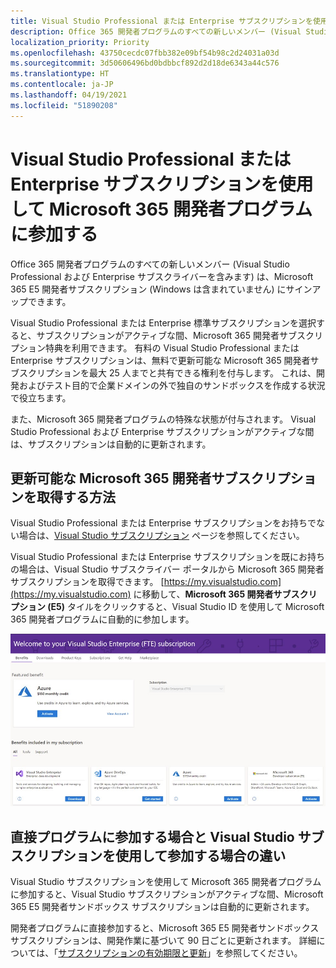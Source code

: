 ```yaml
---
title: Visual Studio Professional または Enterprise サブスクリプションを使用して Microsoft 365 開発者プログラムに参加する
description: Office 365 開発者プログラムのすべての新しいメンバー (Visual Studio Professional および Enterprise サブスクライバーを含みます) は、Microsoft 365 E5 開発者サブスクリプション (Windows は含まれていません) にサインアップできます。
localization_priority: Priority
ms.openlocfilehash: 43750cecdc07fbb382e09bf54b98c2d24031a03d
ms.sourcegitcommit: 3d50606496bd0bdbbcf892d2d18de6343a44c576
ms.translationtype: HT
ms.contentlocale: ja-JP
ms.lasthandoff: 04/19/2021
ms.locfileid: "51890208"
---
```

# <a name="join-the-microsoft-365-developer-program-with-a-visual-studio-professional-or-enterprise-subscription"></a>Visual Studio Professional または Enterprise サブスクリプションを使用して Microsoft 365 開発者プログラムに参加する

Office 365 開発者プログラムのすべての新しいメンバー (Visual Studio Professional および Enterprise サブスクライバーを含みます) は、Microsoft 365 E5 開発者サブスクリプション (Windows は含まれていません) にサインアップできます。 

Visual Studio Professional または Enterprise 標準サブスクリプションを選択すると、サブスクリプションがアクティブな間、Microsoft 365 開発者サブスクリプション特典を利用できます。 有料の Visual Studio Professional または Enterprise サブスクリプションは、無料で更新可能な Microsoft 365 開発者サブスクリプションを最大 25 人までと共有できる権利を付与します。 これは、開発およびテスト目的で企業ドメインの外で独自のサンドボックスを作成する状況で役立ちます。

また、Microsoft 365 開発者プログラムの特殊な状態が付与されます。 Visual Studio Professional および Enterprise サブスクリプションがアクティブな間は、サブスクリプションは自動的に更新されます。

## <a name="how-do-i-get-a-renewable-microsoft-365-developer-subscription"></a>更新可能な Microsoft 365 開発者サブスクリプションを取得する方法

Visual Studio Professional または Enterprise サブスクリプションをお持ちでない場合は、[Visual Studio サブスクリプション](https://visualstudio.microsoft.com/vs/pricing/) ページを参照してください。

Visual Studio Professional または Enterprise サブスクリプションを既にお持ちの場合は、Visual Studio サブスクライバー ポータルから Microsoft 365 開発者サブスクリプションを取得できます。 [https://my.visualstudio.com](https://my.visualstudio.com) に移動して、**Microsoft 365 開発者サブスクリプション (E5)** タイルをクリックすると、Visual Studio ID を使用して Microsoft 365 開発者プログラムに自動的に参加します。

![Microsoft 365 開発者サブスクリプション タイルが表示されている Visual Studio ページのスクリーン ショット](images/visual-studio-dev-program-tile.jpg)

## <a name="what-is-the-difference-between-joining-the-program-directly-and-joining-with-my-visual-studio-subscription"></a>直接プログラムに参加する場合と Visual Studio サブスクリプションを使用して参加する場合の違い

Visual Studio サブスクリプションを使用して Microsoft 365 開発者プログラムに参加すると、Visual Studio サブスクリプションがアクティブな間、Microsoft 365 E5 開発者サンドボックス サブスクリプションは自動的に更新されます。 

開発者プログラムに直接参加すると、Microsoft 365 E5 開発者サンドボックス サブスクリプションは、開発作業に基づいて 90 日ごとに更新されます。 詳細については、「[サブスクリプションの有効期限と更新](subscription-expiration-and-renewal.md)」を参照してください。